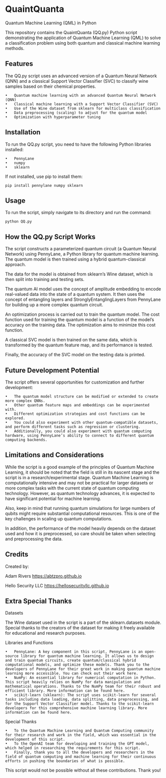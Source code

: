# QuaintQuanta
Quantum Machine Learning (QML) in Python 

This repository contains the QuaintQuanta (QQ.py) Python script demonstrating the application of Quantum Machine Learning (QML) to solve a classification problem using both quantum and classical machine learning methods.

## Features

The QQ.py script uses an advanced version of a Quantum Neural Network (QNN) and a classical Support Vector Classifier (SVC) to classify wine samples based on their chemical properties.

	•	Quantum machine learning with an advanced Quantum Neural Network (QNN)
	•	Classical machine learning with a Support Vector Classifier (SVC)
	•	Use of the Wine dataset from sklearn for multiclass classification
	•	Data preprocessing (scaling) to adjust for the quantum model
	•	Optimization with hyperparameter tuning

## Installation

To run the QQ.py script, you need to have the following Python libraries installed:

	•	PennyLane
	•	numpy
	•	sklearn

If not installed, use pip to install them:
```
pip install pennylane numpy sklearn
```
## Usage

To run the script, simply navigate to its directory and run the command:
```
python QQ.py
```

## How the QQ.py Script Works

The script constructs a parameterized quantum circuit (a Quantum Neural Network) using PennyLane, a Python library for quantum machine learning. The quantum model is then trained using a hybrid quantum-classical approach.

The data for the model is obtained from sklearn’s Wine dataset, which is then split into training and testing sets.

The quantum AI model uses the concept of amplitude embedding to encode real-valued data into the state of a quantum system. It then uses the concept of entangling layers and StronglyEntanglingLayers from PennyLane for building up a more complex quantum circuit.

An optimization process is carried out to train the quantum model. The cost function used for training the quantum model is a function of the model’s accuracy on the training data. The optimization aims to minimize this cost function.

A classical SVC model is then trained on the same data, which is transformed by the quantum feature map, and its performance is tested.

Finally, the accuracy of the SVC model on the testing data is printed.

## Future Development Potential

The script offers several opportunities for customization and further development:

	•	The quantum model structure can be modified or extended to create more complex QNNs.
	•	Other quantum feature maps and embeddings can be experimented with.
	•	Different optimization strategies and cost functions can be explored.
	•	You could also experiment with other quantum-compatible datasets, and perform different tasks such as regression or clustering.
	•	Additionally, you could also experiment with quantum computing hardware, using PennyLane’s ability to connect to different quantum computing backends.

## Limitations and Considerations

While the script is a good example of the principles of Quantum Machine Learning, it should be noted that the field is still in its nascent stage and the script is in a research/experimental stage. Quantum Machine Learning is computationally intensive and may not be practical for larger datasets or more complex tasks with the current state of quantum computing technology. However, as quantum technology advances, it is expected to have significant potential for machine learning.

Also, keep in mind that running quantum simulations for large numbers of qubits might require substantial computational resources. This is one of the key challenges in scaling up quantum computations.

In addition, the performance of the model heavily depends on the dataset used and how it is preprocessed, so care should be taken when selecting and preprocessing the data.

## Credits

Created by:

Adam Rivers https://abtzpro.github.io

Hello Security LLC https://hellosecurityllc.github.io

## Extra Special Thanks

Datasets

The Wine dataset used in the script is a part of the sklearn.datasets module. Special thanks to the creators of the dataset for making it freely available for educational and research purposes.

Libraries and Functions

	•	PennyLane: A key component in this script, PennyLane is an open-source library for quantum machine learning. It allows us to design and train quantum circuits, create quantum/classical hybrid computational models, and optimize these models. Thank you to the developers of PennyLane for their great work in making quantum machine learning more accessible. You can check out their work here.
	•	NumPy: An essential library for numerical computation in Python. This script heavily relies on NumPy for data manipulation and mathematical operations. Thanks to the NumPy team for their robust and efficient library. More information can be found here.
	•	scikit-learn (sklearn): The script uses scikit-learn for several tasks including data loading, data splitting, data preprocessing, and for the Support Vector Classifier model. Thanks to the scikit-learn developers for this comprehensive machine learning library. More information can be found here.

Special Thanks

	•	To the Quantum Machine Learning and Quantum Computing community for their research and work in the field, which was essential in the development of this script.
	•	To the OpenAI team for developing and training the GPT model, which helped in researching the requirements for this script.
	•	Finally, thank you to all the developers and researchers in the field of quantum computing and machine learning for their continuous efforts in pushing the boundaries of what is possible.

This script would not be possible without all these contributions. Thank you!
